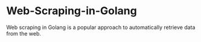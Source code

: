 # Web-Scraping-in-Golang
Web scraping in Golang is a popular approach to automatically retrieve data from the web.

